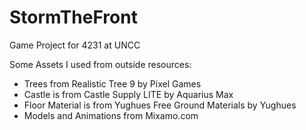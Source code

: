 # StormTheFront
Game Project for 4231 at UNCC


Some Assets I used from outside resources:
- Trees from Realistic Tree 9 by Pixel Games
- Castle is from Castle Supply LITE by Aquarius Max
- Floor Material is from Yughues Free Ground Materials by Yughues
- Models and Animations from Mixamo.com
